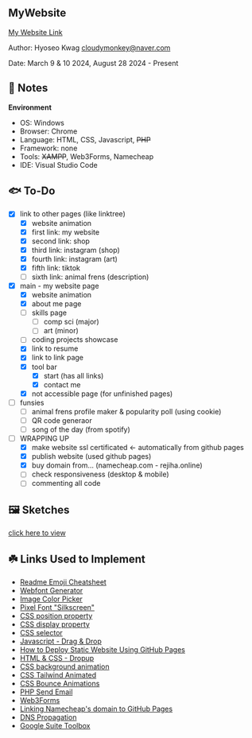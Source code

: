 MyWebsite
------------

[My Website Link](rejiha.online)

Author: Hyoseo Kwag [cloudymonkey@naver.com](mailto:cloudymonkey@naver.com)

Date: March 9 & 10 2024, August 28 2024 - Present


## :rotating_light: Notes

**Environment**
* OS: Windows
* Browser: Chrome
* Language: HTML, CSS, Javascript, ~~PHP~~
* Framework: none
* Tools: ~~XAMPP~~, Web3Forms, Namecheap
* IDE: Visual Studio Code


## :fish: To-Do
- [x] link to other pages (like linktree)
    - [x] website animation
    - [x] first link: my website
    - [x] second link: shop
    - [x] third link: instagram (shop)
    - [x] fourth link: instagram (art)
    - [x] fifth link: tiktok
    - [ ] sixth link: animal frens (description)
- [x] main - my website page
    - [x] website animation
    - [x] about me page
    - [ ] skills page
        - [ ] comp sci (major)
        - [ ] art (minor)
    - [ ] coding projects showcase
    - [x] link to resume
    - [x] link to link page
    - [x] tool bar
        - [x] start (has all links)
        - [x] contact me
    - [x] not accessible page (for unfinished pages)
- [ ] funsies
    - [ ] animal frens profile maker & popularity poll (using cookie)
    - [ ] QR code generaor
    - [ ] song of the day (from spotify)
- [ ] WRAPPING UP
    - [x] make website ssl certificated <- automatically from github pages
    - [x] publish website (used github pages)
    - [x] buy domain from... (namecheap.com - rejiha.online)
    - [ ] check responsiveness (desktop & mobile)
    - [ ] commenting all code

## :framed_picture: Sketches
<!-- <details>
    <summary>main link page</summary>
    ![img1](https://github.com/REJIHA/MyWebsite/blob/0.1/public_html/resources/img/readme_img/main_link%20page%201.png?raw=true)
</details> -->
[click here to view](https://github.com/REJIHA/MyWebsite/tree/0.1/public_html/resources/img/readme_img)

## :shamrock: Links Used to Implement
* [Readme Emoji Cheatsheet](https://github.com/ikatyang/emoji-cheat-sheet/blob/master/README.md)
* [Webfont Generator](https://www.fontsquirrel.com/tools/webfont-generator)
* [Image Color Picker](https://imagecolorpicker.com/)
* [Pixel Font "Silkscreen"](https://www.dafont.com/silkscreen.font)
* [CSS position property](https://developer.mozilla.org/en-US/docs/Web/CSS/position)
* [CSS display property](https://developer.mozilla.org/en-US/docs/Web/CSS/display)
* [CSS selector](https://developer.mozilla.org/en-US/docs/Web/CSS/CSS_selectors)
* [Javascript - Drag & Drop](https://youtu.be/ymDjvycjgUM?si=UZUC14YY_Eu5hWJp)
* [How to Deploy Static Website Using GitHub Pages](https://medium.com/flycode/how-to-deploy-a-static-website-for-free-using-github-pages-8eddc194853b)
* [HTML & CSS - Dropup](https://www.w3schools.com/howto/howto_css_dropup.asp)
* [CSS background animation](https://www.sliderrevolution.com/resources/css-animated-background/)
* [CSS Tailwind Animated](https://www.tailwindcss-animated.com/configurator.html)
* [CSS Bounce Animations](https://codepen.io/nelledejones/pen/gOOPWrK)
* [PHP Send Email](https://mailtrap.io/blog/html-form-send-email/)
* [Web3Forms](https://web3forms.com/)
* [Linking Namecheap's domain to GitHub Pages](https://gist.github.com/plembo/84f80c920bb5ac6f19e53fe6f8db1ff7)
* [DNS Propagation](https://www.namecheap.com/support/knowledgebase/article.aspx/9622/10/dns-propagation-explained/)
* [Google Suite Toolbox](https://toolbox.googleapps.com/apps/dig/)

<!-- * Below are links I didn't end up using...
* [Let's Encrypt](https://letsencrypt.org/) free SSL site
* [Google Pages](https://cloud.google.com/storage/docs/hosting-static-website) free static web hosting from Google
* [AWS](https://aws.amazon.com/getting-started/hands-on/host-static-website/) free static web hosting from Amazon
-->